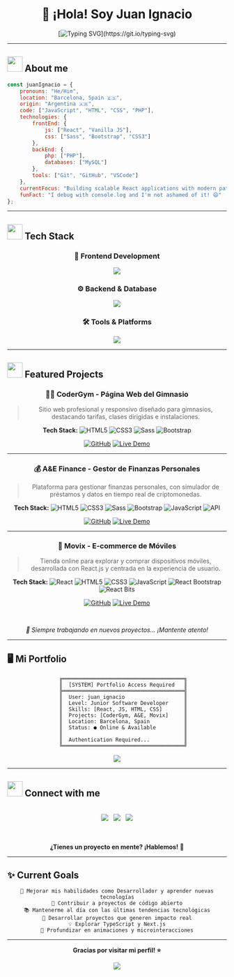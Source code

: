 # <div align="center">👋 ¡Hola! Soy Juan Ignacio</div>

<div align="center">
  
[![Typing SVG](https://readme-typing-svg.herokuapp.com?font=Fira+Code&pause=1000&color=00D4FF&center=true&vCenter=true&width=435&lines=Software+Developer;Argentina+%F0%9F%87%A6%F0%9F%87%B7+%E2%9E%A4+Barcelona+%F0%9F%87%AA%F0%9F%87%B8;Always+learning+new+things!)](https://git.io/typing-svg)

</div>

---

## <img src="https://media.giphy.com/media/iY8CRBdQXODJSCERIr/giphy.gif" width="35"> **About me**

```javascript
const juanIgnacio = {
    pronouns: "He/Him",
    location: "Barcelona, Spain 🇪🇸",
    origin: "Argentina 🇦🇷",
    code: ["JavaScript", "HTML", "CSS", "PHP"],
    technologies: {
        frontEnd: {
            js: ["React", "Vanilla JS"],
            css: ["Sass", "Bootstrap", "CSS3"]
        },
        backEnd: {
            php: ["PHP"],
            databases: ["MySQL"]
        },
        tools: ["Git", "GitHub", "VSCode"]
    },
    currentFocus: "Building scalable React applications with modern patterns",
    funFact: "I debug with console.log and I'm not ashamed of it! 😄"
};
```

---

## <img src="https://media.giphy.com/media/QssGEmpkyEOhBCb7e1/giphy.gif" width="35"> **Tech Stack**

<div align="center">

### 🎨 **Frontend Development**
<img src="https://skillicons.dev/icons?i=html,css,js,react,sass,bootstrap" />

### ⚙️ **Backend & Database**
<img src="https://skillicons.dev/icons?i=php,mysql" />

### 🛠️ **Tools & Platforms**
<img src="https://skillicons.dev/icons?i=git,github,vscode,npm" />

</div>

---

## <img src="https://media.giphy.com/media/LnQjpWaON8nhr21vNW/giphy.gif" width="35"> **Featured Projects**

<div align="center">

### 🏋️‍♂️ **CoderGym - Página Web del Gimnasio**
> Sitio web profesional y responsivo diseñado para gimnasios, destacando tarifas, clases dirigidas e instalaciones.

**Tech Stack:** 
![HTML5](https://img.shields.io/badge/HTML5-E34F26?style=for-the-badge&logo=html5&logoColor=white) 
![CSS3](https://img.shields.io/badge/CSS3-1572B6?style=for-the-badge&logo=css3&logoColor=white)
![Sass](https://img.shields.io/badge/SASS-hotpink.svg?style=for-the-badge&logo=SASS&logoColor=white) 
![Bootstrap](https://img.shields.io/badge/Bootstrap-563D7C?style=for-the-badge&logo=bootstrap&logoColor=white)

[![GitHub](https://img.shields.io/badge/GitHub-4078c0?style=for-the-badge&logo=github&logoColor=white)](https://github.com/juangodoygrando/CODERGYM) [![Live Demo](https://img.shields.io/badge/Live%20Demo-FF5722?style=for-the-badge&logo=vercel&logoColor=white)](https://codergym-juangodoygrandos-projects.vercel.app/html/tarifas.html)

---

### 💰 **A&E Finance - Gestor de Finanzas Personales**
> Plataforma para gestionar finanzas personales, con simulador de préstamos y datos en tiempo real de criptomonedas.

**Tech Stack:** 
![HTML5](https://img.shields.io/badge/HTML5-E34F26?style=for-the-badge&logo=html5&logoColor=white) 
![CSS3](https://img.shields.io/badge/CSS3-1572B6?style=for-the-badge&logo=css3&logoColor=white) 
![Sass](https://img.shields.io/badge/SASS-hotpink.svg?style=for-the-badge&logo=SASS&logoColor=white) 
![Bootstrap](https://img.shields.io/badge/Bootstrap-563D7C?style=for-the-badge&logo=bootstrap&logoColor=white) 
![JavaScript](https://img.shields.io/badge/JavaScript-F7DF1E?style=for-the-badge&logo=javascript&logoColor=black) 
![API](https://img.shields.io/badge/API-REST-green?style=for-the-badge)

[![GitHub](https://img.shields.io/badge/GitHub-4078c0?style=for-the-badge&logo=github&logoColor=white)](https://github.com/juangodoygrando/A-E-FINANCE) [![Live Demo](https://img.shields.io/badge/Live%20Demo-FF5722?style=for-the-badge&logo=vercel&logoColor=white)](https://a-e-finance.vercel.app/)

---

### 📱 **Movix - E-commerce de Móviles**
> Tienda online para explorar y comprar dispositivos móviles, desarrollada con React.js y centrada en la experiencia de usuario.

**Tech Stack:** 
![React](https://img.shields.io/badge/React-20232A?style=for-the-badge&logo=react&logoColor=61DAFB) 
![HTML5](https://img.shields.io/badge/HTML5-E34F26?style=for-the-badge&logo=html5&logoColor=white) 
![CSS3](https://img.shields.io/badge/CSS3-1572B6?style=for-the-badge&logo=css3&logoColor=white) 
![JavaScript](https://img.shields.io/badge/JavaScript-F7DF1E?style=for-the-badge&logo=javascript&logoColor=black) 
![React Bootstrap](https://img.shields.io/badge/React_Bootstrap-563D7C?style=for-the-badge&logo=bootstrap&logoColor=white) 
![React Bits](https://img.shields.io/badge/React_Bits-61DAFB?style=for-the-badge&logo=react&logoColor=black)

[![GitHub](https://img.shields.io/badge/GitHub-4078c0?style=for-the-badge&logo=github&logoColor=white)](https://github.com/juangodoygrando/Movix-react-Js) [![Live Demo](https://img.shields.io/badge/Live%20Demo-FF5722?style=for-the-badge&logo=vercel&logoColor=white)](https://movix-react-js-nu.vercel.app/)

<br>

*🚀 Siempre trabajando en nuevos proyectos... ¡Mantente atento!*

</div>

---

## 🖥️ **Mi Portfolio**

<div align="center">

```
    ╔═══════════════════════════════════════╗
    ║  [SYSTEM] Portfolio Access Required   ║
    ╠═══════════════════════════════════════╣
    ║  User: juan_ignacio                   ║
    ║  Level: Junior Software Developer     ║
    ║  Skills: [React, JS, HTML, CSS]       ║
    ║  Projects: [CoderGym, A&E, Movix]     ║
    ║  Location: Barcelona, Spain           ║
    ║  Status: ● Online & Available         ║
    ║                                       ║
    ║  Authentication Required...           ║
    ╚═══════════════════════════════════════╝
```

<a href="https://jigodoygrando-developer.vercel.app/" target="_blank">
  <img src="https://img.shields.io/badge/🔐 ACCEDER AL PORTFOLIO-38BDF8?style=for-the-badge&logoColor=black">
</a>

</div>

---

## <img src="https://media.giphy.com/media/LnQjpWaON8nhr21vNW/giphy.gif" width="35"> **Connect with me**

<div align="center">
<br>
<a href="https://www.linkedin.com/in/juanignacio-godoygrando/" target="_blank"><img src="https://img.shields.io/badge/LinkedIn-0077B5?style=for-the-badge&logo=linkedin&logoColor=white"></a>&nbsp;&nbsp;&nbsp;<a href="mailto:juangodoygrando@gmail.com"><img src="https://img.shields.io/badge/Gmail-D14836?style=for-the-badge&logo=gmail&logoColor=white"></a>&nbsp;&nbsp;&nbsp;<a href="https://discord.com/users/1372949567150231703"><img src="https://img.shields.io/badge/Discord-7289DA?style=for-the-badge&logo=discord&logoColor=white"></a>

<br><br>
**¿Tienes un proyecto en mente? ¡Hablemos!** 💬

</div>

---

## ✨ **Current Goals**

<div align="center">

```
🎯 Mejorar mis habilidades como Desarrollador y aprender nuevas tecnologías
🌟 Contribuir a proyectos de código abierto
📚 Mantenerme al día con las últimas tendencias tecnológicas
🚀 Desarrollar proyectos que generen impacto real
💡 Explorar TypeScript y Next.js
🎨 Profundizar en animaciones y microinteracciones
```

</div>

---

<div align="center">

**Gracias por visitar mi perfil! ⭐️**

<img src="https://komarev.com/ghpvc/?username=juangodoygrando&color=blueviolet&style=for-the-badge">

</div>
